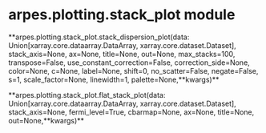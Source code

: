 # arpes.plotting.stack\_plot module

**arpes.plotting.stack\_plot.stack\_dispersion\_plot(data:
Union\[xarray.core.dataarray.DataArray, xarray.core.dataset.Dataset\],
stack\_axis=None, ax=None, title=None, out=None, max\_stacks=100,
transpose=False, use\_constant\_correction=False, correction\_side=None,
color=None, c=None, label=None, shift=0, no\_scatter=False,
negate=False, s=1, scale\_factor=None, linewidth=1,
palette=None,**kwargs)\*\*

**arpes.plotting.stack\_plot.flat\_stack\_plot(data:
Union\[xarray.core.dataarray.DataArray, xarray.core.dataset.Dataset\],
stack\_axis=None, fermi\_level=True, cbarmap=None, ax=None, title=None,
out=None,**kwargs)\*\*
